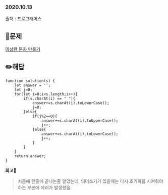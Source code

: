 ### 2020.10.13

출처 : 프로그래머스

## 📝문제

[이상한 문자 만들기](https://programmers.co.kr/learn/courses/30/lessons/12930)

## ✏️해답
```
function solution(s) {
    let answer = '';
    let j=0;
    for(let i=0;i<s.length;i++){
        if(s.charAt(i) == " "){
            answer+=s.charAt(i).toLowerCase();
            j=0;
        }else{
            if(j%2==0){
                answer+=s.charAt(i).toUpperCase();
                j++;
            }else{
                answer+=s.charAt(i).toLowerCase();
                j++;
            }
        }
    }
    return answer;
}
```

**회고🧐**

> 처음에 한줄에 끝나는줄 알았는데, 띄어쓰기가 있을때는 다시 초기화를 시켜줘야 하는 부분에 에러가 발생했음.